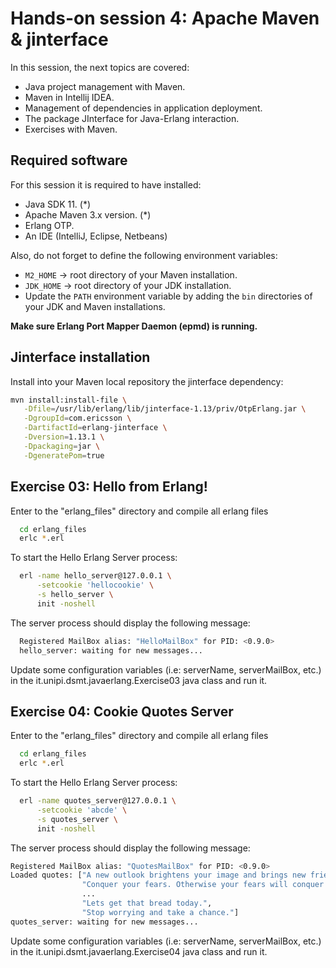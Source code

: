 
# Hands-on session 4: Apache Maven & jinterface

In this session, the next topics are covered:

- Java project management with Maven. 
- Maven in Intellij IDEA.
- Management of dependencies in application deployment.
- The package JInterface for Java-Erlang interaction. 
- Exercises with Maven.
## Required software

For this session it is required to have installed:

- Java SDK 11. (*)
- Apache Maven 3.x version. (*)
- Erlang OTP.
- An IDE (IntelliJ, Eclipse, Netbeans)

Also, do not forget to define the following environment variables:

- `M2_HOME` -> root directory of your Maven installation.
- `JDK_HOME` -> root directory of your JDK installation.
- Update the `PATH` environment variable by adding the `bin` directories of your JDK and Maven installations.

**Make sure Erlang Port Mapper Daemon (epmd) is running.**
## Jinterface installation

Install into your Maven local repository the jinterface dependency: 

```sh
mvn install:install-file \
   -Dfile=/usr/lib/erlang/lib/jinterface-1.13/priv/OtpErlang.jar \
   -DgroupId=com.ericsson \
   -DartifactId=erlang-jinterface \
   -Dversion=1.13.1 \
   -Dpackaging=jar \
   -DgeneratePom=true
```

## Exercise 03: Hello from Erlang!
 
Enter to the "erlang_files" directory and compile all erlang files

```bash
  cd erlang_files
  erlc *.erl
```

To start the Hello Erlang Server process:

```bash
  erl -name hello_server@127.0.0.1 \
      -setcookie 'hellocookie' \
      -s hello_server \
      init -noshell
```

The server process should display the following message:

```bash
  Registered MailBox alias: "HelloMailBox" for PID: <0.9.0> 
  hello_server: waiting for new messages... 
```

Update some configuration variables (i.e: serverName, serverMailBox, etc.) in the it.unipi.dsmt.javaerlang.Exercise03 java class and run it.
## Exercise 04: Cookie Quotes Server
 
Enter to the "erlang_files" directory and compile all erlang files

```bash
  cd erlang_files
  erlc *.erl
```

To start the Hello Erlang Server process:

```bash
  erl -name quotes_server@127.0.0.1 \
      -setcookie 'abcde' \
      -s quotes_server \
      init -noshell
```

The server process should display the following message:

```bash
Registered MailBox alias: "QuotesMailBox" for PID: <0.9.0> 
Loaded quotes: ["A new outlook brightens your image and brings new friends.",
                "Conquer your fears. Otherwise your fears will conquer you.",
                ...
                "Lets get that bread today.",
                "Stop worrying and take a chance."] 
quotes_server: waiting for new messages... 

```

Update some configuration variables (i.e: serverName, serverMailBox, etc.) in the it.unipi.dsmt.javaerlang.Exercise04 java class and run it.

